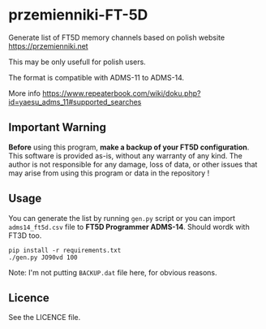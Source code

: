 # przemienniki-FT-5D

Generate list of FT5D memory channels based on polish website https://przemienniki.net

This may be only usefull for polish users.

The format is compatible with ADMS-11 to ADMS-14.

More info https://www.repeaterbook.com/wiki/doku.php?id=yaesu_adms_11#supported_searches


## Important Warning
**Before** using this program, **make a backup of your FT5D configuration**. This software is provided as-is, without any warranty of any kind. The author is not responsible for any damage, loss of data, or other issues that may arise from using this program or data in the repository !

## Usage
You can generate the list by running `gen.py` script or you can import `adms14_ft5d.csv` file to **FT5D Programmer ADMS-14**. Should wordk with FT3D too.


```
pip install -r requirements.txt
./gen.py JO90vd 100
```

Note: I'm not putting `BACKUP.dat` file here, for obvious reasons.

## Licence

See the LICENCE file.
